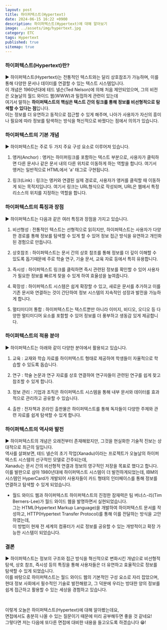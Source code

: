 ```yaml
---
layout: post
title: 하이퍼텍스트(Hypertext)
date: 2024-06-15 16:22 +0900
description: 하이퍼텍스트(Hypertext)에 대해 알아보기
image: ../assets/img/hypertext.jpg
category: ETC
tags: Hypertext
published: true
sitemap: true
---
```


### 하이퍼텍스트(Hypertext)란?

▶ 하이퍼텍스트(Hypertext)는 전통적인 텍스트와는 달리 상호참조가 가능하며, 이를 통해 다양한 문서나 데이터를 연결할 수 있는 텍스트 시스템입니다.<br>
이 개념은 1960년대에 테드 넬슨(Ted Nelson)에 의해 처음 제안되었으며, 그의 비전은 오늘날의 월드 와이드 웹(WWW)과 밀접하게 관련이 있는데<br>
여기서 말하는 **하이퍼텍스트의 핵심은 텍스트 간의 링크를 통해 정보를 비선형적으로 탐색할 수 있다는 점**입니다.<br>
이는 정보를 더 유연하고 동적으로 접근할 수 있게 해주며, 나아가 사용자가 자신의 흥미나 필요에 따라 정보를 탐색하는 방식을 혁신적으로 바꿨다는 점에서 의의가 있습니다.

### 하이퍼텍스트의 기본 개념

▶ 하이퍼텍스트는 주로 두 가지 주요 구성 요소로 이루어져 있습니다.

1. 앵커(Anchor)
: 앵커는 하이퍼링크를 포함하는 텍스트 부분으로, 사용자가 클릭하면 다른 문서나 같은 문서 내의 다른 위치로 이동하게 하는 역할을 합니다. 여기서 앵커는 일반적으로 HTML에서 'a' 태그로 구현됩니다.

2. 링크(Link)
: 링크는 앵커와 연결된 실제 경로로, 사용자가 앵커를 클릭할 때 이동하게 되는 목적지입니다. 여기서 링크는 URL형식으로 작성되며, URL은 웹에서 특정 리소스의 위치를 지정하는 역할을 합니다.

### 하이퍼텍스트의 특징과 장점

▶ 하이퍼텍스트는 다음과 같은 여러 특징과 장점을 가지고 있습니다.

1. 비선형성 
: 전통적인 텍스트는 선형적으로 읽히지만, 하이퍼텍스트는 사용자가 다양한 경로를 통해 정보를 탐색할 수 있게 할 수 있어 정보 접근 방식을 유연하고 개인화된 경험으로 만듭니다.

2. 상호참조 
: 하이퍼텍스트는 문서 간의 상호 참조를 통해 정보를 더 깊이 이해할 수 있도록 돕기때문에 주로 학술 연구, 기술 문서, 교육 자료 등에서 특히 유용합니다.

3. 즉시성 
: 하이퍼텍스트 링크를 클릭하면 즉시 관련된 정보를 확인할 수 있어 사용자가 필요한 정보를 빠르게 찾을 수 있게 하여 효율성을 높여줍니다.

4. 확장성 
: 하이퍼텍스트 시스템은 쉽게 확장할 수 있고, 새로운 문서를 추가하고 이를 기존 문서와 연결하는 것이 간단하여 정보 시스템의 지속적인 성장과 발전을 가능하게 합니다.

5. 멀티미디어 통합 
: 하이퍼텍스트는 텍스트뿐만 아니라 이미지, 비디오, 오디오 등 다양한 멀티미디어 요소를 포함할 수 있어 정보를 더 풍부하고 생동감 있게 제공합니다.

### 하이퍼텍스트의 적용 분야

▶ 하이퍼텍스트는 아래와 같이 다양한 분야에서 활용되고 있습니다.

1. 교육
: 교재와 학습 자료를 하이퍼텍스트 형태로 제공하여 학생들이 자율적으로 학습할 수 있도록 돕습니다.

2. 연구
: 학술 논문과 연구 자료를 상호 연결하여 연구자들이 관련된 연구를 쉽게 찾고 참조할 수 있게 합니다.

3. 정보 관리
: 기업과 조직은 하이퍼텍스트 시스템을 통해 내부 문서와 데이터를 효과적으로 관리하고 공유할 수 있습니다.

4. 출판
: 전자책과 온라인 출판물은 하이퍼텍스트를 통해 독자들이 다양한 주제와 관련 자료를 쉽게 탐색할 수 있게 합니다.

### 하이퍼텍스트의 역사와 발전

▶ 하이퍼텍스트의 개념은 오래전부터 존재해왔지만, 그것을 현실화한 기술적 진보는 상대적으로 최근의 일입니다.<br>
역사를 살펴보면, 테드 넬슨의 초기 작업(Xanadu)이라는 프로젝트가 오늘날의 하이퍼텍스트 시스템의 선구적인 모델로 간주되는데,<br>
Xanadu는 문서 간의 비선형적 연결과 정보의 영구적인 저장을 목표로 했다고 합니다.<br>
이를 발판으로 삼아 1980년대에 하이퍼텍스트 시스템이 더 발전하게되었는데, IBM의 시스템인 HyperCard가 개발되어 사용자들이 카드 형태의 인터페이스를 통해 정보를 연결하고 탐색할 수 있게 되었습니다. 

+ 월드 와이드 웹과 하이퍼텍스트
하이퍼텍스트의 진정한 잠재력은 팀 버너스-리(Tim Berners-Lee)가 월드 와이드 웹을 발명하면서 실현되었습니다.<br>
그는 HTML(Hypertext Markup Language)을 개발하여 하이퍼텍스트 문서를 작성하고, HTTP(Hypertext Transfer Protocol)를 통해 이를 전달하는 방식을 고안하였는데,<br>
이 방법이 현재 전 세계의 컴퓨터가 서로 정보를 공유할 수 있는 개방적이고 확장 가능한 시스템이 되었습니다.

### 결론

▶ 하이퍼텍스트는 정보의 구조와 접근 방식을 혁신적으로 변화시킨 개념으로 비선형적 탐색, 상호 참조, 즉시성 등의 특징을 통해 사용자들은 더 유연하고 효율적으로 정보를 탐색할 수 있게 되었습니다.<br>
이를 바탕으로 하이퍼텍스트는 월드 와이드 웹의 기본적인 구성 요소로 자리 잡았으며, 현대 정보 사회에서 필수적인 기술로 발전해왔고, 그 덕분에 우리는 방대한 양의 정보를 쉽게 접근하고 활용할 수 있는 세상을 경험하고 있습니다.

<br>

이렇게 오늘은 하이퍼텍스트(Hypertext)에 대해 알아봤는데요,<br>
면접에서도 충분히 나올 수 있는 질문이기 때문에 미리 공부해두면 좋을 것 같네요!<br>
그렇다면 저는 다음에 또다른 면접에 대비한 내용을 들고오도록 하겠습니다 😁!